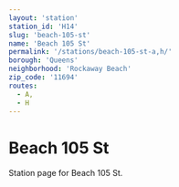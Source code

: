 ```yaml
---
layout: 'station'
station_id: 'H14'
slug: 'beach-105-st'
name: 'Beach 105 St'
permalink: '/stations/beach-105-st-a,h/'
borough: 'Queens'
neighborhood: 'Rockaway Beach'
zip_code: '11694'
routes:
  - A,
  - H
---
```

# Beach 105 St

Station page for Beach 105 St.
